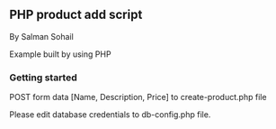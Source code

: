 ## PHP product add script
By Salman Sohail

Example built by using PHP


### Getting started
POST form data [Name, Description, Price] to create-product.php file

Please edit database credentials to db-config.php file.
